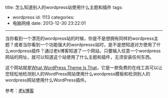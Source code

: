 title: 怎么知道别人的wordpress站使用什么主题和插件
tags:
  - wordpress
id: 1113
categories:
  - 电脑网络
date: 2013-12-30 23:22:01
---

当你看到一个漂亮的wordpress站的时候，你是不是想拥有同样的wordpress主题？或者当你看到一个功能强大的wordpresss站时，是不是想知道对方使用了什么wordpress插件？通过老k博客知道了一个网站，只要输入任意一个wordpress网站的网址，就可以知道这个站使用了什么主题和插件，无须安装任何东西。

这个网站就是[What WordPress Theme Is That](http://whatwpthemeisthat.com/)，它是一款免费的在线工具可以让您轻松地检测别人的WordPress网站使用什么wordpress模板和检测别人的wordpress网站使用什么WordPress插件。

参考：[老k博客](http://www.laokboke.net/2013/11/25/how-to-know-other-wordpress-sites-theme-plugins/)